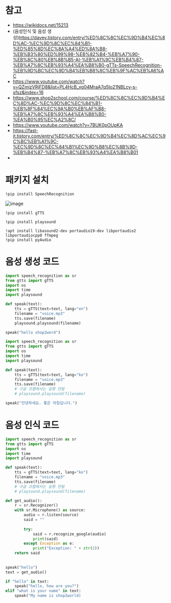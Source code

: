 # 참고
- https://wikidocs.net/15213
- (음성인식 및 음성 생성)https://davey.tistory.com/entry/%ED%8C%8C%EC%9D%B4%EC%8D%AC-%EC%9D%8C%EC%84%B1-%ED%85%8D%EC%8A%A4%ED%8A%B8-%EB%B3%80%ED%99%98-%EB%82%B4-%EB%A7%90-%EB%8C%80%EB%8B%B5-AI-%EB%A1%9C%EB%B4%87-%EB%A7%8C%EB%93%A4%EA%B8%B0-gTTs-SpeechRecognition-%EB%9D%BC%EC%9D%B4%EB%B8%8C%EB%9F%AC%EB%A6%AC
- https://www.youtube.com/watch?v=QZmjzVRjFD8&list=PL4HcB_xg04MraA7q5Io21NBLcy-s-sfsz&index=16
- https://www.shop2school.com/course/%ED%8C%8C%EC%9D%B4%EC%8D%AC-%EC%9D%8C%EC%84%B1-%EB%8F%84%EC%9A%B0%EB%AF%B8-%EB%A7%8C%EB%93%A4%EA%B8%B0-%EA%B0%95%EC%A2%8C/
- https://www.youtube.com/watch?v=7BUK0pOUpKA
- https://fast-it.tistory.com/entry/%ED%8C%8C%EC%9D%B4%EC%8D%AC%EC%9C%BC%EB%A1%9C-%EC%9D%8C%EC%84%B1%EC%9D%B8%EC%8B%9D-%EB%B4%87-%EB%A7%8C%EB%93%A4%EA%B8%B01
- 

# 패키지 설치
```
!pip install SpeechRecognition

```
![image](https://user-images.githubusercontent.com/102650331/172747415-a4148621-abb7-47e3-8d2d-4cca1ce9fc64.png)

```
!pip install gTTS

```

```
!pip install playsound

```

```
!apt install libasound2-dev portaudio19-dev libportaudio2 libportaudiocpp0 ffmpeg
!pip install pyAudio

```

# 음성 생성 코드
```python
import speech_recognition as sr
from gtts import gTTS
import os
import time
import playsound

def speak(text):
    tts = gTTS(text=text, lang="en")
    filename = "voice.mp3"
    tts.save(filename)
    playsound.playsound(filename)

speak("hello shop2word")

```

```python
import speech_recognition as sr
from gtts import gTTS
import os
import time
import playsound

def speak(text):
    tts = gTTS(text=text, lang="ko")
    filename = "voice.mp3"
    tts.save(filename)
    # 구글 코랩에서는 실행 안됨
    # playsound.playsound(filename)

speak("안녕하세요. 좋은 아침입니다.")

```

# 음성 인식 코드
```python
import speech_recognition as sr
from gtts import gTTS
import os
import time
import playsound

def speak(text):
    tts = gTTS(text=text, lang="ko")
    filename = "voice.mp3"
    tts.save(filename)
    # 구글 코랩에서는 실행 안됨
    # playsound.playsound(filename)

```

```python
def get_audio():
    r = sr.Recognizer()
    with sr.Microphone() as source:
        audio = r.listen(source)
        said = ""
        
        try:
            said = r.recognize_google(audio)
            print(said)
        except Exception as e:
            print("Exception: " + str(2))
    return said
 
        
speak("hello")
text = get_audio()

if "hello" in text:
    speak("hello, how are you?")
elif "what is your name" in text:
    speak("My name is shop2world)
    
```

